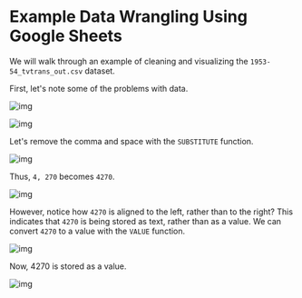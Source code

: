 # Example Data Wrangling Using Google Sheets

We will walk through an example of cleaning and visualizing the `1953-54_tvtrans_out.csv` dataset.

First, let's note some of the problems with data.

![img](https://i.imgur.com/Xw1Xm49.png)

![img](https://i.imgur.com/beFe55r.png)

Let's remove the comma and space with the `SUBSTITUTE` function.

![img](https://i.imgur.com/NYK99oH.png)

Thus, `4, 270` becomes `4270`.

![img](https://i.imgur.com/T65QpEE.png)

However, notice how `4270` is aligned to the left, rather than to the right? This indicates that `4270` is being stored as text, rather than as a value. We can convert `4270` to a value with the `VALUE` function.

![img](https://i.imgur.com/HSE2RHD.png)

Now, 4270 is stored as a value.

![img](https://i.imgur.com/RwnFf9D.png)



